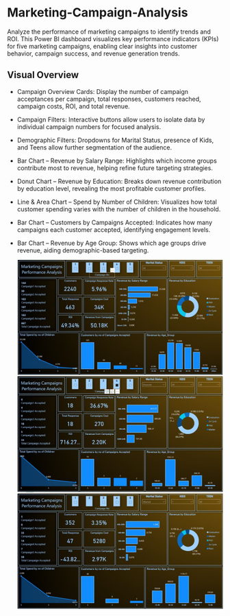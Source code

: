 # Marketing-Campaign-Analysis
Analyze the performance of marketing campaigns to identify trends  and ROI. 
This Power BI dashboard visualizes key performance indicators (KPIs) for five marketing campaigns, enabling clear insights into customer behavior, campaign success, and revenue generation trends.

## Visual Overview
* Campaign Overview Cards: Display the number of campaign acceptances per campaign, total responses, customers reached, campaign costs, ROI, and total revenue.

* Campaign Filters: Interactive buttons allow users to isolate data by individual campaign numbers for focused analysis.

* Demographic Filters: Dropdowns for Marital Status, presence of Kids, and Teens allow further segmentation of the audience.

* Bar Chart – Revenue by Salary Range: Highlights which income groups contribute most to revenue, helping refine future targeting strategies.

* Donut Chart – Revenue by Education: Breaks down revenue contribution by education level, revealing the most profitable customer profiles.

* Line & Area Chart – Spend by Number of Children: Visualizes how total customer spending varies with the number of children in the household.

* Bar Chart – Customers by Campaigns Accepted: Indicates how many campaigns each customer accepted, identifying engagement levels.

* Bar Chart – Revenue by Age Group: Shows which age groups drive revenue, aiding demographic-based targeting.

  ![](Images/1st.JPG)
  ![](Images/2nd.JPG)
  ![](Images/3rd.JPG)
